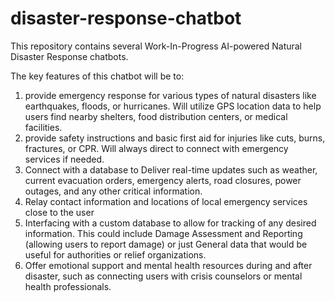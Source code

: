 # disaster-response-chatbot
This repository contains several Work-In-Progress AI-powered Natural Disaster Response chatbots. 

The key features of this chatbot will be to: 
1. provide emergency response for various types of natural disasters like earthquakes, floods, or hurricanes. Will utilize GPS location data to help users find nearby shelters, food distribution centers, or medical facilities. 
2. provide safety instructions and basic first aid for injuries like cuts, burns, fractures, or CPR. Will always direct to connect with emergency services if needed.
3. Connect with a database to Deliver real-time updates such as weather, current evacuation orders, emergency alerts, road closures, power outages, and any other critical information.
3. Relay contact information and locations of local emergency services close to the user
4. Interfacing with a custom database to allow for tracking of any desired information. This could include Damage Assessment and Reporting (allowing users to report damage) or just General data that would be useful for authorities or relief organizations.
5. Offer emotional support and mental health resources during and after disaster, such as connecting users with crisis counselors or mental health professionals. 